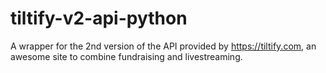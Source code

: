 # tiltify-v2-api-python
A wrapper for the 2nd version of the API provided by https://tiltify.com, an awesome site to combine fundraising and livestreaming.
